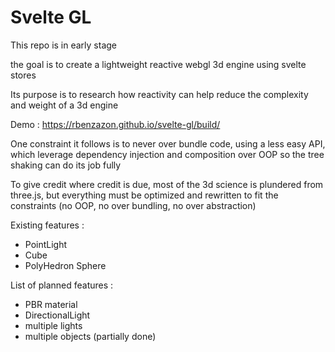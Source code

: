 # Svelte GL

This repo is in early stage

the goal is to create a lightweight reactive webgl 3d engine using svelte stores

Its purpose is to research how reactivity can help reduce the complexity and weight of a 3d engine

Demo :
https://rbenzazon.github.io/svelte-gl/build/

One constraint it follows is to never over bundle code, using a less easy API, which leverage dependency injection and composition over OOP so the tree shaking can do its job fully

To give credit where credit is due, most of the 3d science is plundered from three.js, but everything must be optimized and rewritten to fit the constraints (no OOP, no over bundling, no over abstraction)

Existing features :
- PointLight
- Cube
- PolyHedron Sphere

List of planned features :
- PBR material
- DirectionalLight
- multiple lights
- multiple objects (partially done)
